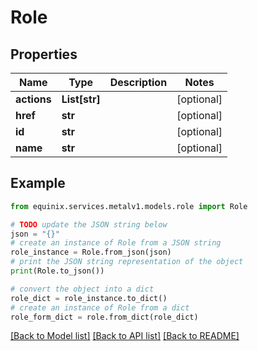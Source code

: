 # Role


## Properties

Name | Type | Description | Notes
------------ | ------------- | ------------- | -------------
**actions** | **List[str]** |  | [optional] 
**href** | **str** |  | [optional] 
**id** | **str** |  | [optional] 
**name** | **str** |  | [optional] 

## Example

```python
from equinix.services.metalv1.models.role import Role

# TODO update the JSON string below
json = "{}"
# create an instance of Role from a JSON string
role_instance = Role.from_json(json)
# print the JSON string representation of the object
print(Role.to_json())

# convert the object into a dict
role_dict = role_instance.to_dict()
# create an instance of Role from a dict
role_form_dict = role.from_dict(role_dict)
```
[[Back to Model list]](../README.md#documentation-for-models) [[Back to API list]](../README.md#documentation-for-api-endpoints) [[Back to README]](../README.md)


